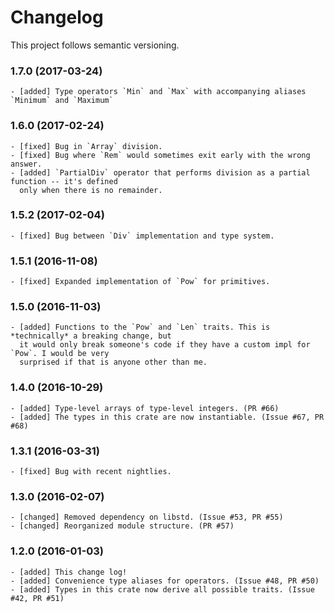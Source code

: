 # Changelog

This project follows semantic versioning.

### 1.7.0 (2017-03-24)
    - [added] Type operators `Min` and `Max` with accompanying aliases `Minimum` and `Maximum`

### 1.6.0 (2017-02-24)
    - [fixed] Bug in `Array` division.
    - [fixed] Bug where `Rem` would sometimes exit early with the wrong answer.
    - [added] `PartialDiv` operator that performs division as a partial function -- it's defined
      only when there is no remainder.

### 1.5.2 (2017-02-04)
    - [fixed] Bug between `Div` implementation and type system.

### 1.5.1 (2016-11-08)
    - [fixed] Expanded implementation of `Pow` for primitives.

### 1.5.0 (2016-11-03)
    - [added] Functions to the `Pow` and `Len` traits. This is *technically* a breaking change, but
      it would only break someone's code if they have a custom impl for `Pow`. I would be very
      surprised if that is anyone other than me.

### 1.4.0 (2016-10-29)
    - [added] Type-level arrays of type-level integers. (PR #66)
    - [added] The types in this crate are now instantiable. (Issue #67, PR #68)

### 1.3.1 (2016-03-31)
    - [fixed] Bug with recent nightlies.

### 1.3.0 (2016-02-07)
    - [changed] Removed dependency on libstd. (Issue #53, PR #55)
    - [changed] Reorganized module structure. (PR #57)

### 1.2.0 (2016-01-03)
    - [added] This change log!
    - [added] Convenience type aliases for operators. (Issue #48, PR #50)
    - [added] Types in this crate now derive all possible traits. (Issue #42, PR #51)
